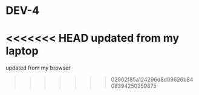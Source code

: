 # DEV-4
<<<<<<< HEAD
updated from my laptop
=======
updated from my browser
>>>>>>> 02062f85a124296d8d09626b8408394250359875
